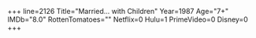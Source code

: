 +++
line=2126
Title="Married... with Children"
Year=1987
Age="7+"
IMDb="8.0"
RottenTomatoes=""
Netflix=0
Hulu=1
PrimeVideo=0
Disney=0
+++

